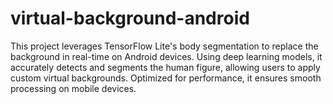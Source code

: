 # virtual-background-android
This project leverages TensorFlow Lite's body segmentation to replace the background in real-time on Android devices. Using deep learning models, it accurately detects and segments the human figure, allowing users to apply custom virtual backgrounds. Optimized for performance, it ensures smooth processing on mobile devices.

